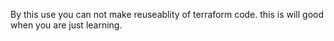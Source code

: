 By this use you can not make reuseablity of terraform code.
this is will good when you are just learning.
